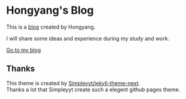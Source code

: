 # Hongyang's Blog

This is a [blog](https://hongyangyu.github.io/ "Go to my resume") created by Hongyang.

I will share some ideas and experience during my study and work.

[Go to my blog](https://hongyangyu.github.io/)

## Thanks

This theme is created by [Simpleyyt/jekyll-theme-next](https://github.com/simpleyyt/jekyll-theme-next). <br>
Thanks a lot that Simpleyyt create such a elegent github pages theme.
